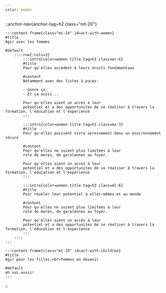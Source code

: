 ```yaml
---
color: women
---
```


::anchor-nav{anchor-tag=h2 class="mt-20"}

    :::content-frame{class="mt-24" id=act-with-women}
    #title
    Agir avec les femmes

    #default
        ::::row{:cols=3}
            :::intro{color=women title-tag=h3 class=mr-6}
            #title
            Pour qu'elles accèdent à leurs droits fondamentaux
            
            #content
            Notamment avec des listes à puces:

            - Genre ça
            - Et ça aussi...
            
            Pour qu'elles aient un accès à leur
            potentiel et a des opportunites de se réaliser à travers la formation. l'éducation et l'experience
            :::

            :::intro{color=women title-tag=h3 class=mx-3}
            #title
            Pour qu'elles puissent vivre sereinement dans un environnement sécure
            
            #content
            Pour qu'elles ne soient plus limitées à leur
            role de meres, de garalennes au foyer.
            
            Pour qu'elles aient un accès à leur
            potentiel et a des opportunites de se réaliser à travers la formation. l'éducation et l'experience
            :::

            :::intro{color=women title-tag=h3 class=ml-6}
            #title
            Pour révéler leur potentiel à elles-mêmes et au monde
            
            #content
            Pour qu'elles ne soient plus limitées à leur
            role de meres, de garalennes au foyer.
            
            Pour qu'elles aient un accès à leur
            potentiel et a des opportunites de se réaliser à travers la formation. l'éducation et l'experience
            :::
        ::::
    :::

    :::content-frame{class="mt-10" id=act-with-children}
    #title
    Agir pour les filles,<br>femmes en devenir
    
    #default
    ah oui aussi!
    :::

::
